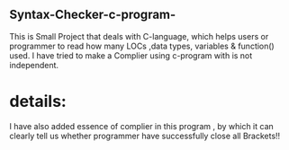 ## Syntax-Checker-c-program-
This is Small Project that deals with C-language, which helps users or programmer to read how many LOCs ,data types, variables &amp; function() used.
I have tried to make a Complier using c-program with is not independent.
# details:
I have also added essence of complier in this program , by which it can clearly tell us whether programmer have successfully close all Brackets!! 
